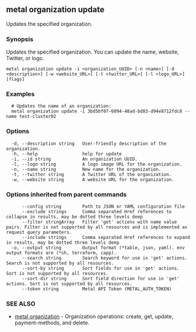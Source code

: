 ## metal organization update

Updates the specified organization.

### Synopsis

Updates the specified organization. You can update the name, website, Twitter, or logo.

```
metal organization update -i <organization_UUID> [-n <name>] [-d <description>] [-w <website_URL>] [-t <twitter_URL>] [-l <logo_URL>] [flags]
```

### Examples

```
  # Updates the name of an organization:
  metal organization update -i 3bd5bf07-6094-48ad-bd03-d94e8712fdc8 --name test-cluster02
```

### Options

```
  -d, --description string   User-friendly description of the organization.
  -h, --help                 help for update
  -i, --id string            An organization UUID.
  -l, --logo string          A logo image URL for the organization.
  -n, --name string          New name for the organization.
  -t, --twitter string       A Twitter URL of the organization.
  -w, --website string       A website URL for the organization.
```

### Options inherited from parent commands

```
      --config string        Path to JSON or YAML configuration file
      --exclude strings      Comma separated Href references to collapse in results, may be dotted three levels deep
      --filter stringArray   Filter 'get' actions with name value pairs. Filter is not supported by all resources and is implemented as request query parameters.
      --include strings      Comma separated Href references to expand in results, may be dotted three levels deep
  -o, --output string        Output format (*table, json, yaml). env output formats are (*sh, terraform, capp).
      --search string        Search keyword for use in 'get' actions. Search is not supported by all resources.
      --sort-by string       Sort fields for use in 'get' actions. Sort is not supported by all resources.
      --sort-dir string      Sort field direction for use in 'get' actions. Sort is not supported by all resources.
      --token string         Metal API Token (METAL_AUTH_TOKEN)
```

### SEE ALSO

* [metal organization](metal_organization.md)	 - Organization operations: create, get, update, payment-methods, and delete.

